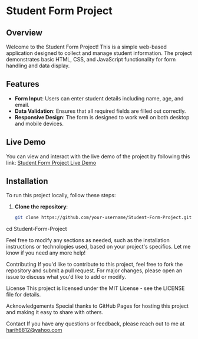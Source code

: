 # Student Form Project

## Overview

Welcome to the Student Form Project! This is a simple web-based application designed to collect and manage student information. The project demonstrates basic HTML, CSS, and JavaScript functionality for form handling and data display.

## Features

- **Form Input**: Users can enter student details including name, age, and email.
- **Data Validation**: Ensures that all required fields are filled out correctly.
- **Responsive Design**: The form is designed to work well on both desktop and mobile devices.

## Live Demo

You can view and interact with the live demo of the project by following this link: [Student Form Project Live Demo](https://haridharan-k-0311.github.io/Student-Form-Project/)

## Installation

To run this project locally, follow these steps:

1. **Clone the repository**:
   ```bash
   git clone https://github.com/your-username/Student-Form-Project.git

cd Student-Form-Project


Feel free to modify any sections as needed, such as the installation instructions or technologies used, based on your project's specifics. Let me know if you need any more help!

Contributing
If you'd like to contribute to this project, feel free to fork the repository and submit a pull request. For major changes, please open an issue to discuss what you'd like to add or modify.

License
This project is licensed under the MIT License - see the LICENSE file for details.

Acknowledgements
Special thanks to GitHub Pages for hosting this project and making it easy to share with others.

Contact
If you have any questions or feedback, please reach out to me at harih6812@yahoo.com
